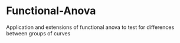 # Functional-Anova
Application and extensions of functional anova to test for differences between groups of curves 
